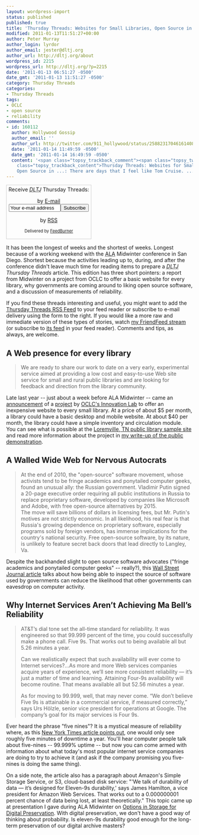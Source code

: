```yaml
---
layout: wordpress-import
status: published
published: true
title: 'Thursday Threads: Websites for Small Libraries, Open Source in Govt, Measuring Reliability'
modified: 2011-01-13T11:51:27+00:00
author: Peter Murray
author_login: lyrdor
author_email: jester@dltj.org
author_url: http://dltj.org/about
wordpress_id: 2215
wordpress_url: http://dltj.org/?p=2215
date: '2011-01-13 06:51:27 -0500'
date_gmt: '2011-01-13 11:51:27 -0500'
category: Thursday Threads
categories:
- Thursday Threads
tags:
- OCLC
- open source
- reliability
comments:
- id: 160112
  author: Hollywood Gossip
  author_email: ''
  author_url: http://twitter.com/911_hollywood/status/25882317046161408
  date: '2011-01-14 11:49:59 -0500'
  date_gmt: '2011-01-14 16:49:59 -0500'
  content: '<span class="topsy_trackback_comment"><span class="topsy_twitter_username"><span
    class="topsy_trackback_content">Thursday Threads: Websites for Small Libraries,
    Open Source in ...: There are days that I feel like Tom Cruise. ... http://bit.ly/hqzqah</span></span>'
---
```

<div id="feedburner-thursday-threads-email-2011w02" class="wp-caption alignright noprint noFrontPage" style="width: 230px;">
<form style="border: 1px solid rgb(204, 204, 204); padding: 3px; margin: 0pt; text-align: center;" action="http://feedburner.google.com/fb/a/mailverify" method="post" target="popupwindow" onsubmit="window.open('http://feedburner.google.com/fb/a/mailverify?uri=thursday-threads', 'popupwindow', 'scrollbars=yes,width=550,height=520');return true">Receive <i><acronym title="Disruptive Library Technology Jester">DLTJ</acronym></i> Thursday Threads:</p>
<p>by&nbsp;<a href="http://feedburner.google.com/fb/a/mailverify?uri=thursday-threads&amp;loc=en_US" title="D.L.T.J. Thursday Threads Email Subscription">E-mail</a><br /><input style="width: 140px;" name="email" value="Your e-mail address" onfocus="if (this.defaultValue==this.value) this.value = ''" type="text"/><input value="thursday-threads" name="uri" type="hidden"/><input name="loc" value="en_US" type="hidden"/><input value="Subscribe" type="submit"/></p>
<p>by&nbsp;<a href="http://feeds.dltj.org/thursday-threads/" title="D.L.T.J. Thursday Threads RSS Feed">RSS</a>
<p style="font-size: 80%;">Delivered by <a href="http://feedburner.google.com" target="_blank" title="Google Feedburner Service">FeedBurner</a></p>
</form>
</div>
<p>It has been the longest of weeks and the shortest of weeks.  Longest because of a working weekend with the <abbr title="American Library Association">ALA</abbr> Midwinter conference in San Diego.  Shortest because the activities leading up to, during, and after the conference didn't leave much time for reading items to prepare a <i><acronym title="Disruptive Library Technology Jester">DLTJ</acronym> Thursday Threads</i> article.  This edition has three short pointers:  a report from Midwinter on a project from OCLC to offer a basic website for every library, why governments are coming around to liking open source software, and a discussion of measurements of reliability.<br />
<!--more--></p>
<p>If you find these threads interesting and useful, you might want to add the <a href="http://feeds.dltj.org/thursday-threads/">Thursday Threads RSS Feed</a> to your feed reader or subscribe to e-mail delivery using the form to the right.  If you would like a more raw and immediate version of these types of stories, watch <a href="http://friendfeed.com/dltj" title="Peter Murray - FriendFeed">my FriendFeed stream</a> (or subscribe to <a href="http://friendfeed.com/dltj?format=atom" title="Atom feed for Peter Murray's FriendFeed account">its feed</a> in your feed reader).  Comments and tips, as always, are welcome.</p>
<h2><a name="web_presence">A Web presence for every library</a></h2>
<blockquote><p>We are ready to share our work to date on a very early, experimental service aimed at providing a low cost and easy-to-use Web site service for small and rural public libraries and are looking for feedback and direction from the library community. </p></blockquote>
<p>Late last year -- just about a week before ALA Midwinter -- came an <a href="http://community.oclc.org/cooperative/2010/12/a-web-presence-for-every-library.html" title="A Web presence for every library - The OCLC Cooperative Blog">announcement</a> of a <a href="http://beta.worldcat.org/lib/-/-/public/home">project</a> by <a href="http://beta.worldcat.org/lib/-/-/public/home" title="OCLC Innovation Lab">OCLC's Innovation Lab</a> to offer an inexpensive website to every small library.  At a price of about $5 per month, a library could have a basic desktop and mobile website.  At about $40 per month, the library could have a simple inventory and circulation module.  You can see what is possible at the <a href="http://experimental.worldcat.org/lib/n/us.tn.loremville-public-library" rel="noindex, nofollow" title="Loremville Public Library">Loremville, TN public library sample site</a> and read more information about the project in <a href="/article/a-web-presence-for-small-libraries/">my write-up of the public demonstration</a>.</p>
<h2><a name="open_source">A Walled Wide Web for Nervous Autocrats</a></h2>
<blockquote><p>At the end of 2010, the "open-source" software movement, whose activists tend to be fringe academics and ponytailed computer geeks, found an unusual ally: the Russian government. Vladimir Putin signed a 20-page executive order requiring all public institutions in Russia to replace proprietary software, developed by companies like Microsoft and Adobe, with free open-source alternatives by 2015.<br />
The move will save billions of dollars in licensing fees, but Mr. Putin's motives are not strictly economic. In all likelihood, his real fear is that Russia's growing dependence on proprietary software, especially programs sold by foreign vendors, has immense implications for the country's national security. Free open-source software, by its nature, is unlikely to feature secret back doors that lead directly to Langley, Va.</p></blockquote>
<p>Despite the backhanded slight to open source software advocates ("fringe academics and ponytailed computer geeks" -- really?), this <a href="http://online.wsj.com/article/SB10001424052748704415104576065641376054226.html" title="A Walled Wide Web for Nervous Autocrats - WSJ.com">Wall Street Journal article</a> talks about how being able to inspect the source of software used by governments can reduce the likelihood that other governments can eavesdrop on computer activity.</p>
<h2><a name="reliability">Why Internet Services Aren&rsquo;t Achieving Ma Bell&rsquo;s Reliability</a></h2>
<blockquote><p>AT&amp;T&rsquo;s dial tone set the all-time standard for reliability. It was engineered so that 99.999 percent of the time, you could successfully make a phone call. Five 9s. That works out to being available all but 5.26 minutes a year.</p>
<p>Can we realistically expect that such availability will ever come to Internet services?...As more and more Web services companies acquire years of experience, we&rsquo;ll see more consistent reliability &mdash; it&rsquo;s just a matter of time and learning. Attaining Four-9s availability will become routine. That means available all but 52.56 minutes a year.</p>
<p>As for moving to 99.999, well, that may never come. &ldquo;We don&rsquo;t believe Five 9s is attainable in a commercial service, if measured correctly,&rdquo; says Urs H&ouml;lzle, senior vice president for operations at Google. The company&rsquo;s goal for its major services is Four 9s.</p></blockquote>
<p>Ever heard the phrase "five nines"?  It is a mystical measure of reliability where, as this <a href="http://www.nytimes.com/2011/01/09/business/09digi.html" title="http://www.nytimes.com/2011/01/09/business/09digi.html">New York Times article points out</a>, one would only see roughly five minutes of downtime a year.  You'll hear computer people talk about five-nines -- 99.999% uptime -- but now you can come armed with information about what today's most popular internet service companies are doing to try to achieve it (and ask if the company promising you five-nines is doing the same thing).</p>
<p>On a side note, the article also has a paragraph about Amazon's Simple Storage Service, or S3, cloud-based disk service: "'We talk of durability of data &mdash; it&rsquo;s designed for Eleven-9s durability,' says James Hamilton, a vice president for Amazon Web Services. That works out to a 0.000000001 percent chance of data being lost, at least theoretically."  This topic came up at presentation I gave during ALA Midwinter on <a href="/article/preservation-storage-options/">Options in Storage for Digital Preservation</a>.  With digital preservation, we don't have a good way of thinking about probability.  Is eleven-9s durability good enough for the long-term preservation of our digital archive masters?</p>
